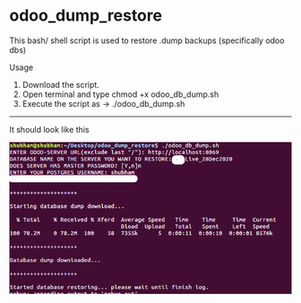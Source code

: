 # odoo_dump_restore
This bash/ shell script is used to restore .dump backups (specifically odoo dbs)

Usage

1. Download the script.
2. Open terminal and type chmod +x odoo_db_dump.sh
3. Execute the script as -> ./odoo_db_dump.sh
	
----------------------------------------------------------------
It should look like this

![Screenshot](odoo_dump_logs.png)

